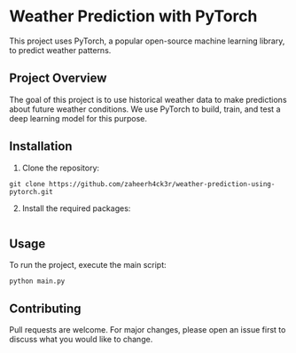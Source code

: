 # Weather Prediction with PyTorch

This project uses PyTorch, a popular open-source machine learning library, to predict weather patterns.

## Project Overview

The goal of this project is to use historical weather data to make predictions about future weather conditions. We use PyTorch to build, train, and test a deep learning model for this purpose.

## Installation

1. Clone the repository:
```
git clone https://github.com/zaheerh4ck3r/weather-prediction-using-pytorch.git
```
2. Install the required packages:
```pip install -r requirements.txt
```

## Usage

To run the project, execute the main script:
```
python main.py
```
## Contributing

Pull requests are welcome. For major changes, please open an issue first to discuss what you would like to change.
